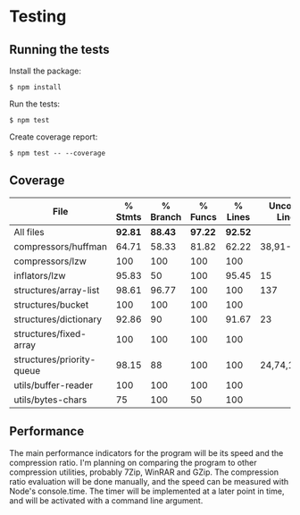 # Testing

## Running the tests

Install the package:
```
$ npm install
```
Run the tests:
```
$ npm test
```
Create coverage report:
```
$ npm test -- --coverage
```

## Coverage

File                       | % Stmts   | % Branch  | % Funcs   | % Lines   | Uncovered Line #s 
---------------------------|-----------|-----------|-----------|-----------|-------------------
All files                  | **92.81** | **88.43** | **97.22** | **92.52** |                   
 compressors/huffman       |   64.71   |   58.33   |   81.82   |   62.22   | 38,91-127         
 compressors/lzw           |     100   |     100   |     100   |     100   |                   
 inflators/lzw             |   95.83   |      50   |     100   |   95.45   | 15                
 structures/array-list     |   98.61   |   96.77   |     100   |     100   | 137               
 structures/bucket         |     100   |     100   |     100   |     100   |                   
 structures/dictionary     |   92.86   |      90   |     100   |   91.67   | 23                
 structures/fixed-array    |     100   |     100   |     100   |     100   |                   
 structures/priority-queue |   98.15   |      88   |     100   |     100   | 24,74,116,128     
 utils/buffer-reader       |     100   |     100   |     100   |     100   |                   
 utils/bytes-chars         |      75   |     100   |      50   |     100   |                   

## Performance

The main performance indicators for the program will be its speed and the compression ratio.
I'm planning on comparing the program to other compression utilities, probably 7Zip, WinRAR and GZip.
The compression ratio evaluation will be done manually, and the speed can be measured with Node's console.time.
The timer will be implemented at a later point in time, and will be activated with a command line argument.